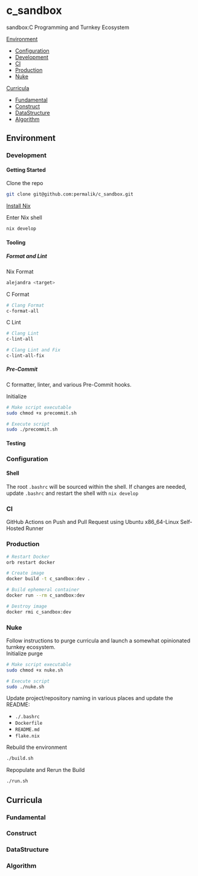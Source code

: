 # c_sandbox
sandbox:C Programming and Turnkey Ecosystem

[Environment](#environment)
- [Configuration](#configuration)
- [Development](#development)
- [CI](#ci)
- [Production](#production)
- [Nuke](#nuke)

[Curricula](#curricula)
- [Fundamental](#fundamental)
- [Construct](#construct)
- [DataStructure](#datastructure)
- [Algorithm](#algorithm)

## Environment
### Development
#### Getting Started
Clone the repo
```sh
git clone git@github.com:permalik/c_sandbox.git
```

[Install Nix](https://nixos.org/download/)

Enter Nix shell
```sh
nix develop
```

#### Tooling
##### Format and Lint
Nix Format
```sh
alejandra <target>
```

C Format
```sh
# Clang Format
c-format-all
```

C Lint
```sh
# Clang Lint
c-lint-all

# Clang Lint and Fix
c-lint-all-fix
```

##### Pre-Commit
C formatter, linter, and various Pre-Commit hooks.

Initialize
```sh
# Make script executable
sudo chmod +x precommit.sh

# Execute script
sudo ./precommit.sh
```
<!--TODO:
##### Secret Management
-->

#### Testing
<!--TODO:-->

### Configuration
#### Shell
The root `.bashrc` will be sourced within the shell.
If changes are needed, update `.bashrc` and restart the shell with `nix develop`

### CI
GitHub Actions on Push and Pull Request using Ubuntu x86_64-Linux Self-Hosted Runner
<!--TODO:
Secret Management
-->
<!--TODO:
Dependabot
-->

### Production
```sh
# Restart Docker
orb restart docker

# Create image
docker build -t c_sandbox:dev .

# Build ephemeral container
docker run --rm c_sandbox:dev

# Destroy image
docker rmi c_sandbox:dev
```

<!--TODO:
Development Build
Production Build
Continuous Delivery
-->

### Nuke
Follow instructions to purge curricula and launch a somewhat opinionated turnkey ecosystem.  
Initialize purge
```sh
# Make script executable
sudo chmod +x nuke.sh

# Execute script
sudo ./nuke.sh
```

Update project/repository naming in various places and update the README:
- `./.bashrc`
- `Dockerfile`
- `README.md`
- `flake.nix`

Rebuild the environment
```sh
./build.sh
```

Repopulate and Rerun the Build
```sh
./run.sh
```

<!--TODO:-->
<!--TODO:-->

## Curricula
### Fundamental
### Construct
### DataStructure
### Algorithm
